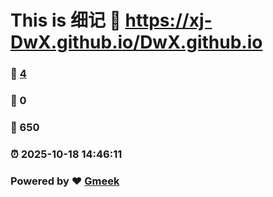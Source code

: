 # This is 细记 :link: https://xj-DwX.github.io/DwX.github.io 
### :page_facing_up: [4](https://xj-DwX.github.io/DwX.github.io/tag.html) 
### :speech_balloon: 0 
### :hibiscus: 650 
### :alarm_clock: 2025-10-18 14:46:11 
### Powered by :heart: [Gmeek](https://github.com/Meekdai/Gmeek)
